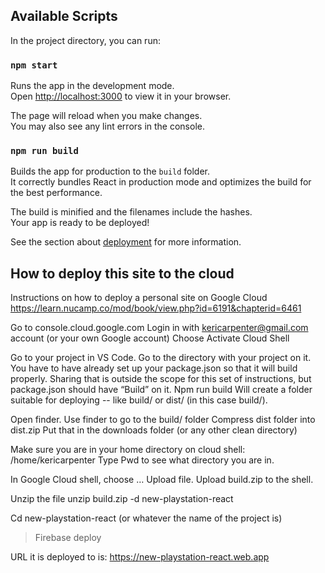 ## Available Scripts

In the project directory, you can run:

### `npm start`

Runs the app in the development mode.\
Open [http://localhost:3000](http://localhost:3000) to view it in your browser.

The page will reload when you make changes.\
You may also see any lint errors in the console.

### `npm run build`

Builds the app for production to the `build` folder.\
It correctly bundles React in production mode and optimizes the build for the best performance.

The build is minified and the filenames include the hashes.\
Your app is ready to be deployed!

See the section about [deployment](https://facebook.github.io/create-react-app/docs/deployment) for more information.

## How to deploy this site to the cloud

Instructions on how to deploy a personal site on Google Cloud https://learn.nucamp.co/mod/book/view.php?id=6191&chapterid=6461

Go to console.cloud.google.com Login in with kericarpenter@gmail.com account (or your own Google account) Choose Activate Cloud Shell

Go to your project in VS Code. Go to the directory with your project on it. You have to have already set up your package.json so that it will build properly. Sharing that is outside the scope for this set of instructions, but package.json should have “Build” on it. Npm run build Will create a folder suitable for deploying -- like build/ or dist/ (in this case build/).

Open finder. Use finder to go to the build/ folder Compress dist folder into dist.zip Put that in the downloads folder (or any other clean directory)

Make sure you are in your home directory on cloud shell: /home/kericarpenter Type Pwd to see what directory you are in.

In Google Cloud shell, choose … Upload file. Upload build.zip to the shell.

Unzip the file unzip build.zip -d new-playstation-react

Cd new-playstation-react (or whatever the name of the project is)

> Firebase deploy

URL it is deployed to is: https://new-playstation-react.web.app
